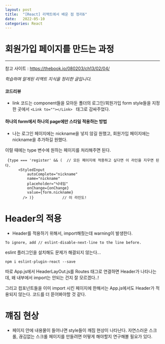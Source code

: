 ```yaml
---
layout: post
title:  "[React] 리액트에서 배운 점 정리6"
date:   2022-05-10
categories: React
---
```


# 회원가입 페이지를 만드는 과정

--- 

참고 사이트 : https://thebook.io/080203/ch13/02/04/

*학습하며 알게된 리액트 지식을 정리한 글입니다.*

#### 코드리뷰
- link 코드는 component들을 모아둔 폴더의 로그인/회원가입 form style들을 지정한 곳에서 ```<Link to=""></Link> ``` 태그로 감싸주었다.

#### 하나의 form에서 하나의 page에만 스타일 적용하는 방법

- 나는 로그인 페이지에는 nickname을 넣지 않길 원했고, 회원가입 페이지에는 nickname을 추가하길 원했다. 

이럴 때에는 type 변수에 원하는 페이지를 처리해주면 된다. 

```react 
 {type === 'register' && (  // 모든 페이지에 적용하고 싶다면 이 라인을 지우면 된다. 
      <StyledInput
          autoComplete="nickname"
          name="nickname"
          placeholder="닉네임"
          onChange={onChange}
          value={form.nickname}
        /> )}             // 이 라인도!
```

# Header의 적용
- Header를 적용하기 위해서, import해줬는데 warning이 발생한다. 

```
To ignore, add // eslint-disable-next-line to the line before. 
```

eslint 플러그인을 설치해도 문제가 해결되지 않는다...
```
npm i eslint-plugin-react --save 
```

따로 App.js에서 HeaderLayOut.js를 Routes 태그로 연결하면 Header가 나타나는데, 왜 내부에서 import는 안되는 건지 잘 모르겠다..!

그리고 컴포넌트들을 이미 import 시킨 페이지에 한해서는 App.js에서도 Header가 적용되지 않는다. 코드를 더 뜯어봐야할 것 같다.

# 꺠짐 현상
- 페이지 안에 내용물이 들어나면 style들이 깨짐 현상이 나타난다. 자연스러운 스크롤, 끊김없는 스크롤 페이지를 만들려면 어떻게 해야할지 연구해볼 필요가 있다. 
